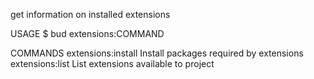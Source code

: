 get information on installed extensions

USAGE
  $ bud extensions:COMMAND

COMMANDS
  extensions:install  Install packages required by extensions
  extensions:list     List extensions available to project